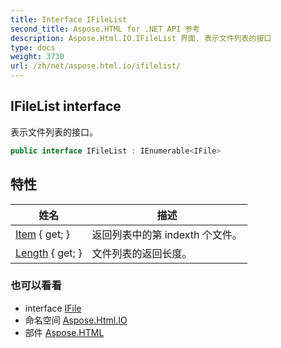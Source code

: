 ```yaml
---
title: Interface IFileList
second_title: Aspose.HTML for .NET API 参考
description: Aspose.Html.IO.IFileList 界面. 表示文件列表的接口
type: docs
weight: 3730
url: /zh/net/aspose.html.io/ifilelist/
---
```

## IFileList interface

表示文件列表的接口。

```csharp
public interface IFileList : IEnumerable<IFile>
```

## 特性

| 姓名 | 描述 |
| --- | --- |
| [Item](../../aspose.html.io/ifilelist/item/) { get; } | 返回列表中的第 indexth 个文件。 |
| [Length](../../aspose.html.io/ifilelist/length/) { get; } | 文件列表的返回长度。 |

### 也可以看看

* interface [IFile](../ifile/)
* 命名空间 [Aspose.Html.IO](../../aspose.html.io/)
* 部件 [Aspose.HTML](../../)


